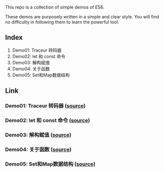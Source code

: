 This repo is a collection of simple demos of ES6.

These demos are purposely written in a simple and clear style. You will find no difficulty in following them to learn the powerful tool.

## Index
1. Demo01: Traceur 转码器
1. Demo02: let 和 const 命令
1. Demo03: 解构赋值
1. Demo04: 关于函数
1. Demo05: Set和Map数据结构

## Link
### Demo01: Traceur 转码器  ([source](https://github.com/lianggzone/ecmascript6-demos/tree/master/demo01))
### Demo02: let 和 const 命令 ([source](https://github.com/lianggzone/ecmascript6-demos/tree/master/demo02))
### Demo03: 解构赋值 ([source](https://github.com/lianggzone/ecmascript6-demos/tree/master/demo03))
### Demo04: 关于函数 ([source](https://github.com/lianggzone/ecmascript6-demos/tree/master/demo04))
### Demo05: Set和Map数据结构 ([source](https://github.com/lianggzone/ecmascript6-demos/tree/master/demo05))
